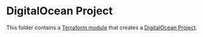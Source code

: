 # DigitalOcean Project

This folder contains a [Terraform module](https://www.terraform.io/docs/language/modules/index.html) that creates a [DigitalOcean Project](https://docs.digitalocean.com/products/projects/).

